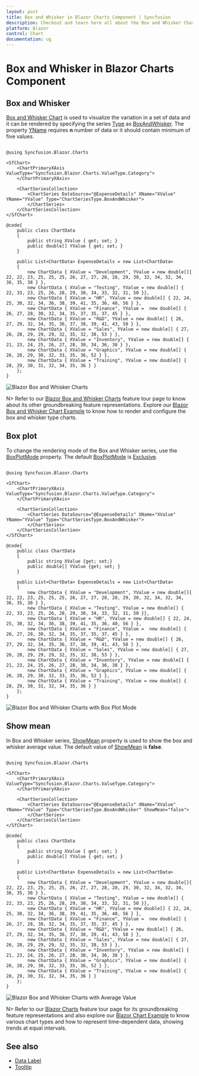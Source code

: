 ```yaml
---
layout: post
title: Box and Whisker in Blazor Charts Component | Syncfusion
description: Checkout and learn here all about the Box and Whisker Chart in Syncfusion Blazor Charts component and much more.
platform: Blazor
control: Chart
documentation: ug
---
```


# Box and Whisker in Blazor Charts Component

## Box and Whisker

[Box and Whisker Chart](https://www.syncfusion.com/blazor-components/blazor-charts/chart-types/box-and-whisker-chart) is used to visualize the variation in a set of data and it can be rendered by specifying the series [Type](https://help.syncfusion.com/cr/blazor/Syncfusion.Blazor.Charts.ChartSeries.html#Syncfusion_Blazor_Charts_ChartSeries_Type) as [BoxAndWhisker](https://help.syncfusion.com/cr/blazor/Syncfusion.Blazor.Charts.ChartSeriesType.html#Syncfusion_Blazor_Charts_ChartSeriesType_BoxAndWhisker). The property [YName](https://help.syncfusion.com/cr/blazor/Syncfusion.Blazor.Charts.ChartSeries.html#Syncfusion_Blazor_Charts_ChartSeries_YName) requires  **n** number of data or it should contain minimum of five values.

```cshtml

@using Syncfusion.Blazor.Charts

<SfChart>
    <ChartPrimaryXAxis ValueType="Syncfusion.Blazor.Charts.ValueType.Category">
    </ChartPrimaryXAxis>

    <ChartSeriesCollection>
        <ChartSeries DataSource="@ExpenseDetails" XName="XValue" YName="YValue" Type="ChartSeriesType.BoxAndWhisker">
        </ChartSeries>
    </ChartSeriesCollection>
</SfChart>

@code{
    public class ChartData
    {
        public string XValue { get; set; }
        public double[] YValue { get; set; }
    }

    public List<ChartData> ExpenseDetails = new List<ChartData>
	{
        new ChartData { XValue = "Development", YValue = new double[]{ 22, 22, 23, 25, 25, 25, 26, 27, 27, 28, 28, 29, 30, 32, 34, 32, 34, 36, 35, 38 } },
        new ChartData { XValue = "Testing", YValue = new double[] { 22, 33, 23, 25, 26, 28, 29, 30, 34, 33, 32, 31, 50 }},
        new ChartData { XValue = "HR", YValue = new double[] { 22, 24, 25, 30, 32, 34, 36, 38, 39, 41, 35, 36, 40, 56 } },
        new ChartData { XValue = "Finance", YValue =  new double[] { 26, 27, 28, 30, 32, 34, 35, 37, 35, 37, 45 } },
        new ChartData { XValue = "R&D", YValue = new double[] { 26, 27, 29, 32, 34, 35, 36, 37, 38, 39, 41, 43, 58 } },
        new ChartData { XValue = "Sales", YValue = new double[] { 27, 26, 28, 29, 29, 29, 32, 35, 32, 38, 53 } },
        new ChartData { XValue = "Inventory", YValue = new double[] { 21, 23, 24, 25, 26, 27, 28, 30, 34, 36, 38 } },
        new ChartData { XValue = "Graphics", YValue = new double[] { 26, 28, 29, 30, 32, 33, 35, 36, 52 } },
        new ChartData { XValue = "Training", YValue = new double[] { 28, 29, 30, 31, 32, 34, 35, 36 } }
    };
}

``` 

![Blazor Box and Whisker Charts](../images/othertypes/blazor-box-whisker-charts.png)

N> Refer to our [Blazor Box and Whisker Charts](https://www.syncfusion.com/blazor-components/blazor-charts/chart-types/box-and-whisker-chart) feature tour page to know about its other groundbreaking feature representations. Explore our [Blazor Box and Whisker Chart Example](https://blazor.syncfusion.com/demos/chart/box-and-whisker) to know how to render and configure the box and whisker type charts.

## Box plot

To change the rendering mode of the Box and Whisker series, use the [BoxPlotMode](https://help.syncfusion.com/cr/blazor/Syncfusion.Blazor.Charts.BoxPlotMode.html) property. The default [BoxPlotMode](https://help.syncfusion.com/cr/blazor/Syncfusion.Blazor.Charts.BoxPlotMode.html) is [Exclusive](https://help.syncfusion.com/cr/blazor/Syncfusion.Blazor.Charts.BoxPlotMode.html#Syncfusion_Blazor_Charts_BoxPlotMode_Exclusive).

```cshtml

@using Syncfusion.Blazor.Charts

<SfChart>
    <ChartPrimaryXAxis ValueType="Syncfusion.Blazor.Charts.ValueType.Category">
    </ChartPrimaryXAxis>

    <ChartSeriesCollection>
        <ChartSeries DataSource="@ExpenseDetails" XName="XValue" YName="YValue" Type="ChartSeriesType.BoxAndWhisker">
        </ChartSeries>
    </ChartSeriesCollection>
</SfChart>

@code{
    public class ChartData
    {
        public string XValue {get; set;}
        public double[] YValue {get; set; }
    }

    public List<ChartData> ExpenseDetails = new List<ChartData>
	{
        new ChartData { XValue = "Development", YValue = new double[]{ 22, 22, 23, 25, 25, 25, 26, 27, 27, 28, 28, 29, 30, 32, 34, 32, 34, 36, 35, 38 } },
        new ChartData { XValue = "Testing", YValue = new double[] { 22, 33, 23, 25, 26, 28, 29, 30, 34, 33, 32, 31, 50 }},
        new ChartData { XValue = "HR", YValue = new double[] { 22, 24, 25, 30, 32, 34, 36, 38, 39, 41, 35, 36, 40, 56 } },
        new ChartData { XValue = "Finance", YValue =  new double[] { 26, 27, 28, 30, 32, 34, 35, 37, 35, 37, 45 } },
        new ChartData { XValue = "R&D", YValue = new double[] { 26, 27, 29, 32, 34, 35, 36, 37, 38, 39, 41, 43, 58 } },
        new ChartData { XValue = "Sales", YValue = new double[] { 27, 26, 28, 29, 29, 29, 32, 35, 32, 38, 53 } },
        new ChartData { XValue = "Inventory", YValue = new double[] { 21, 23, 24, 25, 26, 27, 28, 30, 34, 36, 38 } },
        new ChartData { XValue = "Graphics", YValue = new double[] { 26, 28, 29, 30, 32, 33, 35, 36, 52 } },
        new ChartData { XValue = "Training", YValue = new double[] { 28, 29, 30, 31, 32, 34, 35, 36 } }
    };
}

``` 

![Blazor Box and Whisker Charts with Box Plot Mode](../images/othertypes/blazor-box-whisker-chart-with-box-plot-mode.png)

## Show mean

In Box and Whisker series, [ShowMean](https://help.syncfusion.com/cr/blazor/Syncfusion.Blazor.Charts.ChartSeries.html#Syncfusion_Blazor_Charts_ChartSeries_ShowMean) property is used to show the box and whisker average value. The default value of [ShowMean](https://help.syncfusion.com/cr/blazor/Syncfusion.Blazor.Charts.ChartSeries.html#Syncfusion_Blazor_Charts_ChartSeries_ShowMean) is **false**.

```cshtml

@using Syncfusion.Blazor.Charts

<SfChart>
    <ChartPrimaryXAxis ValueType="Syncfusion.Blazor.Charts.ValueType.Category">
    </ChartPrimaryXAxis>

    <ChartSeriesCollection>
        <ChartSeries DataSource="@ExpenseDetails" XName="XValue" YName="YValue" Type="ChartSeriesType.BoxAndWhisker" ShowMean="false">
        </ChartSeries>
    </ChartSeriesCollection>
</SfChart>

@code{
    public class ChartData
    {
        public string XValue { get; set; }
        public double[] YValue { get; set; }
    }

    public List<ChartData> ExpenseDetails = new List<ChartData>
	{
        new ChartData { XValue = "Development", YValue = new double[]{ 22, 22, 23, 25, 25, 25, 26, 27, 27, 28, 28, 29, 30, 32, 34, 32, 34, 36, 35, 38 } },
        new ChartData { XValue = "Testing", YValue = new double[] { 22, 33, 23, 25, 26, 28, 29, 30, 34, 33, 32, 31, 50 }},
        new ChartData { XValue = "HR", YValue = new double[] { 22, 24, 25, 30, 32, 34, 36, 38, 39, 41, 35, 36, 40, 56 } },
        new ChartData { XValue = "Finance", YValue =  new double[] { 26, 27, 28, 30, 32, 34, 35, 37, 35, 37, 45 } },
        new ChartData { XValue = "R&D", YValue = new double[] { 26, 27, 29, 32, 34, 35, 36, 37, 38, 39, 41, 43, 58 } },
        new ChartData { XValue = "Sales", YValue = new double[] { 27, 26, 28, 29, 29, 29, 32, 35, 32, 38, 53 } },
        new ChartData { XValue = "Inventory", YValue = new double[] { 21, 23, 24, 25, 26, 27, 28, 30, 34, 36, 38 } },
        new ChartData { XValue = "Graphics", YValue = new double[] { 26, 28, 29, 30, 32, 33, 35, 36, 52 } },
        new ChartData { XValue = "Training", YValue = new double[] { 28, 29, 30, 31, 32, 34, 35, 36 } }
    };
}

``` 

![Blazor Box and Whisker Charts with Average Value](../images/chart-types-images/blazor-box-whisker-chart-average-value.png)

N> Refer to our [Blazor Charts](https://www.syncfusion.com/blazor-components/blazor-charts) feature tour page for its groundbreaking feature representations and also explore our [Blazor Chart Example](https://blazor.syncfusion.com/demos/chart/line?theme=bootstrap4) to know various chart types and how to represent time-dependent data, showing trends at equal intervals.

## See also

* [Data Label](../data-labels)
* [Tooltip](../tool-tip)